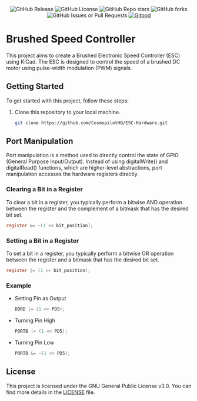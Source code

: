 <p align="center">
    <img src="https://img.shields.io/github/v/release/CosmopilotHQ/ESC-Hardware" alt="GitHub Release">
    <img src="https://img.shields.io/github/license/CosmopilotHQ/ESC-Hardware" alt="GitHub License">
    <img src="https://img.shields.io/github/stars/CosmopilotHQ/ESC-Hardware?style=flat" alt="GitHub Repo stars">
    <img alt="GitHub forks" src="https://img.shields.io/github/forks/CosmopilotHQ/ESC-Hardware?style=flat">
    <img alt="GitHub Issues or Pull Requests" src="https://img.shields.io/github/issues/CosmopilotHQ/ESC-Hardware">
    <a href="https://gitpod.io/#https://github.com/CosmopilotHQ/ESC-Hardware"><img src="https://img.shields.io/badge/Gitpod-ready--to--code-blue?style=flat&logo=gitpod" alt="Gitpod"></a>
</p>

# Brushed Speed Controller

This project aims to create a Brushed Electronic Speed Controller (ESC) using KiCad. The ESC is designed to control the speed of a brushed DC motor using pulse-width modulation (PWM) signals.

## Getting Started

To get started with this project, follow these steps:

1. Clone this repository to your local machine.
   ```bash
   git clone https://github.com/CosmopilotHQ/ESC-Hardware.git
   ```

## Port Manipulation

Port manipulation is a method used to directly control the state of GPIO (General Purpose Input/Output). Instead of using digitalWrite() and digitalRead() functions, which are higher-level abstractions, port manipulation accesses the hardware registers directly.

### Clearing a Bit in a Register

To clear a bit in a register, you typically perform a bitwise AND operation between the register and the complement of a bitmask that has the desired bit set.

```c
register &= ~(1 << bit_position);
```

### Setting a Bit in a Register

To set a bit in a register, you typically perform a bitwise OR operation between the register and a bitmask that has the desired bit set.

```c
register |= (1 << bit_position);
```

### Example

- Setting Pin as Output

  ```C
  DDRD |= (1 << PD5);
  ```

- Turning Pin High

  ```c
  PORTB |= (1 << PD5);
  ```

- Turning Pin Low
  ```c
  PORTB &= ~(1 << PD5);
  ```

## License

This project is licensed under the GNU General Public License v3.0. You can find more details in the [LICENSE](LICENSE) file.
